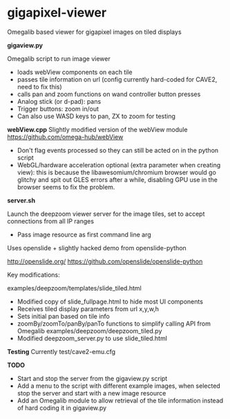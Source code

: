 gigapixel-viewer
================

Omegalib based viewer for gigapixel images on tiled displays

**gigaview.py**

Omegalib script to run image viewer
- loads webView components on each tile
- passes tile information on url (config currently hard-coded for CAVE2, need to fix this)
- calls pan and zoom functions on wand controller button presses
- Analog stick (or d-pad): pans
- Trigger buttons: zoom in/out
- Can also use WASD keys to pan, ZX to zoom for testing

**webView.cpp** 
Slightly modified version of the webView module
https://github.com/omega-hub/webView

- Don't flag events processed so they can still be acted on in the python script
- WebGL/hardware acceleration optional (extra parameter when creating view): this is because the libawesomium/chromium browser would go glitchy and spit out GLES errors after a while, disabling GPU use in the browser seems to fix the problem.

**server.sh**

Launch the deepzoom viewer server for the image tiles, set to accept connections from all IP ranges
- Pass image resource as first command line arg

Uses openslide + slightly hacked demo from openslide-python

http://openslide.org/
https://github.com/openslide/openslide-python

Key modifications:

examples/deepzoom/templates/slide_tiled.html
- Modified copy of slide_fullpage.html to hide most UI components
- Receives tiled display parameters from url x,y,w,h
- Sets initial pan based on tile info
- zoomBy/zoomTo/panBy/panTo functions to simplify calling API from Omegalib
examples/deepzoom/deepzoom_tiled.py
- Modified deepzoom_server.py to use slide_tiled.html

**Testing**
Currently 
test/cave2-emu.cfg

**TODO**
- Start and stop the server from the gigaview.py script
- Add a menu to the script with different example images, when selected stop the server and start with a new image resource
- Add an Omegalib module to allow retrieval of the tile information instead of hard coding it in gigaview.py

